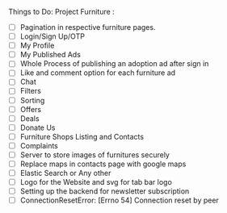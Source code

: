 Things to Do: Project Furniture :
- [ ] Pagination in respective furniture pages.
- [ ] Login/Sign Up/OTP
- [ ] My Profile
- [ ] My Published Ads
- [ ] Whole Process of publishing an adoption ad after sign in
- [ ] Like and comment option for each furniture ad
- [ ] Chat
- [ ] Filters 
- [ ] Sorting
- [ ] Offers
- [ ] Deals
- [ ] Donate Us
- [ ] Furniture Shops Listing and Contacts
- [ ] Complaints
- [ ] Server to store images of furnitures securely
- [ ] Replace maps in contacts page with google maps
- [ ] Elastic Search or Any other
- [ ] Logo for the Website and svg for tab bar logo
- [ ] Setting up the backend for newsletter subscription
- [ ] ConnectionResetError: [Errno 54] Connection reset by peer
